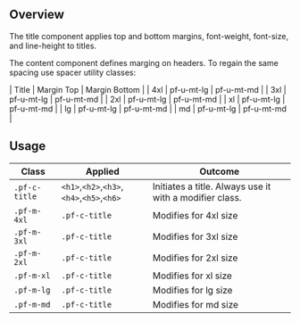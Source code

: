 ## Overview
The title component applies top and bottom margins, font-weight, font-size, and line-height to titles.

The content component defines marging on headers. To regain the same spacing use spacer utility classes:

| Title | Margin Top | Margin Bottom |
| 4xl | pf-u-mt-lg | pf-u-mt-md |
| 3xl | pf-u-mt-lg | pf-u-mt-md |
| 2xl | pf-u-mt-lg | pf-u-mt-md |
| xl | pf-u-mt-lg | pf-u-mt-md |
| lg | pf-u-mt-lg | pf-u-mt-md |
| md | pf-u-mt-lg | pf-u-mt-md |

## Usage

| Class | Applied | Outcome
| -- | -- | -- |
| `.pf-c-title` | `<h1>`,`<h2>`,`<h3>`,`<h4>`,`<h5>`,`<h6>` |  Initiates a title. Always use it with a modifier class. |
| `.pf-m-4xl` | `.pf-c-title` | Modifies for 4xl size |
| `.pf-m-3xl` | `.pf-c-title` | Modifies for 3xl size |
| `.pf-m-2xl` | `.pf-c-title` | Modifies for 2xl size |
| `.pf-m-xl` | `.pf-c-title` | Modifies for xl size |
| `.pf-m-lg` | `.pf-c-title` | Modifies for lg size |
| `.pf-m-md` | `.pf-c-title` | Modifies for md size |

